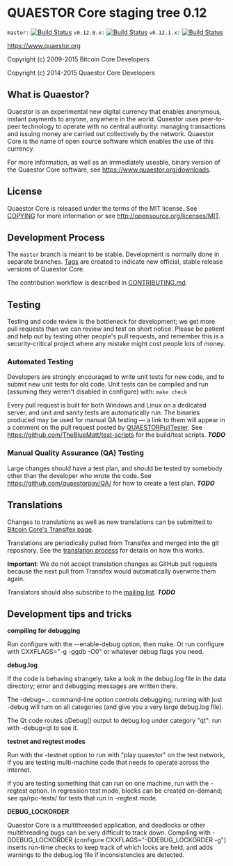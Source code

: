 QUAESTOR Core staging tree 0.12
===============================

`master:` [![Build Status](https://travis-ci.org/quaestorpay/quaestor.svg?branch=master)](https://travis-ci.org/quaestorpay/quaestor) `v0.12.0.x:` [![Build Status](https://travis-ci.org/quaestorpay/quaestor.svg?branch=v0.12.0.x)](https://travis-ci.org/quaestorpay/quaestor/branches) `v0.12.1.x:` [![Build Status](https://travis-ci.org/quaestorpay/quaestor.svg?branch=v0.12.1.x)](https://travis-ci.org/quaestorpay/quaestor/branches)

https://www.quaestor.org

Copyright (c) 2009-2015 Bitcoin Core Developers

Copyright (c) 2014-2015 Quaestor Core Developers


What is Quaestor?
----------------

Quaestor is an experimental new digital currency that enables anonymous, instant
payments to anyone, anywhere in the world. Quaestor uses peer-to-peer technology
to operate with no central authority: managing transactions and issuing money
are carried out collectively by the network. Quaestor Core is the name of open
source software which enables the use of this currency.

For more information, as well as an immediately useable, binary version of
the Quaestor Core software, see https://www.quaestor.org/downloads.


License
-------

Quaestor Core is released under the terms of the MIT license. See [COPYING](COPYING) for more
information or see http://opensource.org/licenses/MIT.

Development Process
-------------------

The `master` branch is meant to be stable. Development is normally done in separate branches.
[Tags](https://github.com/quaestorpay/quaestor/tags) are created to indicate new official,
stable release versions of Quaestor Core.

The contribution workflow is described in [CONTRIBUTING.md](https://github.com/quaestorpay/quaestor/blob/v0.12.1.x/CONTRIBUTING.md).


Testing
-------

Testing and code review is the bottleneck for development; we get more pull
requests than we can review and test on short notice. Please be patient and help out by testing
other people's pull requests, and remember this is a security-critical project where any mistake might cost people
lots of money.

### Automated Testing

Developers are strongly encouraged to write unit tests for new code, and to
submit new unit tests for old code. Unit tests can be compiled and run (assuming they weren't disabled in configure) with: `make check`

Every pull request is built for both Windows and Linux on a dedicated server,
and unit and sanity tests are automatically run. The binaries produced may be
used for manual QA testing — a link to them will appear in a comment on the
pull request posted by [QUAESTORPullTester](https://github.com/quaestorpay/PullTester). See https://github.com/TheBlueMatt/test-scripts
for the build/test scripts. ***TODO***

### Manual Quality Assurance (QA) Testing

Large changes should have a test plan, and should be tested by somebody other
than the developer who wrote the code.
See https://github.com/quaestorpay/QA/ for how to create a test plan. ***TODO***

Translations
------------

Changes to translations as well as new translations can be submitted to
[Bitcoin Core's Transifex page](https://www.transifex.com/projects/p/quaestor/).

Translations are periodically pulled from Transifex and merged into the git repository. See the
[translation process](doc/translation_process.md) for details on how this works.

**Important**: We do not accept translation changes as GitHub pull requests because the next
pull from Transifex would automatically overwrite them again.

Translators should also subscribe to the [mailing list](https://groups.google.com/forum/#!forum/quaestor-translators). ***TODO***

Development tips and tricks
---------------------------

**compiling for debugging**

Run configure with the --enable-debug option, then make. Or run configure with
CXXFLAGS="-g -ggdb -O0" or whatever debug flags you need.

**debug.log**

If the code is behaving strangely, take a look in the debug.log file in the data directory;
error and debugging messages are written there.

The -debug=... command-line option controls debugging; running with just -debug will turn
on all categories (and give you a very large debug.log file).

The Qt code routes qDebug() output to debug.log under category "qt": run with -debug=qt
to see it.

**testnet and regtest modes**

Run with the -testnet option to run with "play quaestor" on the test network, if you
are testing multi-machine code that needs to operate across the internet.

If you are testing something that can run on one machine, run with the -regtest option.
In regression test mode, blocks can be created on-demand; see qa/rpc-tests/ for tests
that run in -regtest mode.

**DEBUG_LOCKORDER**

Quaestor Core is a multithreaded application, and deadlocks or other multithreading bugs
can be very difficult to track down. Compiling with -DDEBUG_LOCKORDER (configure
CXXFLAGS="-DDEBUG_LOCKORDER -g") inserts run-time checks to keep track of which locks
are held, and adds warnings to the debug.log file if inconsistencies are detected.
